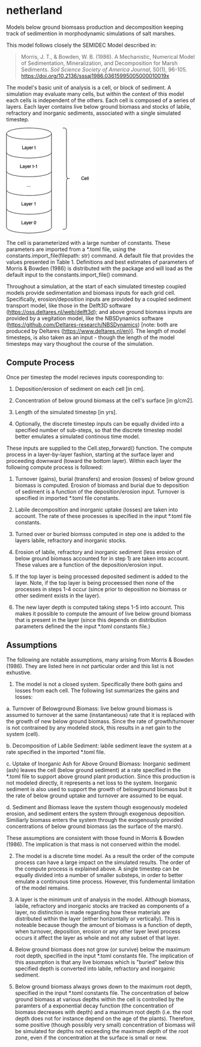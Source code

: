 # netherland
Models below ground biomsass production and decomposition keeping track of sedimention in morphodynamic simulations of salt marshes.

This model follows closely the SEMIDEC Model described in:
> Morris, J. T., & Bowden, W. B. (1986). A Mechanistic, Numerical Model of Sedimentation, Mineralization, and Decomposition for Marsh Sediments. *Soil Science Society of America Journal*, 50(1), 96-105. https://doi.org/10.2136/sssaj1986.03615995005000010019x

The model's basic unit of analysis is a cell, or block of sediment. A simulation may evaluate many cells, but within the context of this model each cells is independent of the others. Each cell is composed of a series of layers. Each layer contains live below ground biomass and stocks of labile, refractory and inorganic sediments, associated with a single simulated timestep.

![alt text](https://github.com/JohnRushKucharski/netherland/blob/main/img/cell.jpg?raw=true)

The cell is parameterized with a large number of constants. These parameters are imported from a *.toml file, using the constants.import_file(filepath: str) command. A default file that provides the values presented in Table 1. Definitions and best estimates of parameters of Morris & Bowden (1986) is distributed with the package and will load as the default input to the constants.import_file() command. 

Throughout a simulation, at the start of each simulated timestep coupled models provide sedimentation and biomass inputs for each grid cell. Specifically, erosion/deposition inputs are provided by a coupled sediment transport model, like those in the Delft3D software (https://oss.deltares.nl/web/delft3d); and above ground biomass inputs are provided by a vegitation model, like the NBSDynamics software (https://github.com/Deltares-research/NBSDynamics) [note: both are produced by Deltares (https://www.deltares.nl/en)]. The length of model timesteps, is also taken as an input - though the length of the model timesteps may vary thoughout the course of the simulation. 

## Compute Process
Once per timestep the model recieves inputs cooresponding to:

1. Deposition/erosion of sediment on each cell [in cm].

2. Concentration of below ground biomass at the cell's surface [in g/cm2].

3. Length of the simulated timestep [in yrs]. 

4. Optionally, the discrete timestep inputs can be equally divided into a specified number of sub-steps, so that the discrete timestep model better emulates a simulated continous time model. 

These inputs are supplied to the Cell.step_forward() function. The compute process in a layer-by-layer fashion, starting at the surface layer and proceeding downward (toward the bottom layer). Within each layer the following compute process is followed:

1. Turnover (gains), burial (transfers) and erosion (losses) of below ground biomass is computed. Erosion of biomass and burial due to deposition of sediment is a function of the deposition/erosion input. Turnover is specified in imported *.toml file constants.

2. Labile decomposition and inorganic uptake (losses) are taken into account. The rate of these processes is specified in the input *.toml file constants.

3. Turned over or buried biomsss computed in step one is added to the layers labile, refractory and inorganic stocks.

4. Erosion of labile, refractory and inorganic sediment (less erosion of below ground biomass accounted for in step 1) are taken into account. These values are a function of the deposition/erosion input.

5. If the top layer is being processed deposited sediment is added to the layer. Note, if the top layer is being proceessed then none of the processes in steps 1-4 occur (since prior to deposition no biomass or other sediment exists in the layer).

6. The new layer depth is computed taking steps 1-5 into account. This makes it possible to compute the amount of live below ground biomass that is present in the layer (since this depends on distribution parameters defined the the input *.toml constants file.)

## Assumptions
The following are notable assumptions, many arising from Morris & Bowden (1986). They are listed here in not particular order and this list is not exhustive.

1. The model is not a closed system. Specifically there both gains and losses from each cell. The following list summarizes the gains and losses:

a. Turnover of Belowground Biomass: live below ground biomass is assumed to turnover at the same (instantaneous) rate that it is replaced with the growth of new below ground biomass. Since the rate of growth/turnover is not contrained by any modeled stock, this results in a net gain to the system (cell).

b. Decomposition of Labile Sediment: labile sediment leave the system at a rate specified in the imported *.toml file.

c. Uptake of Inorganic Ash for Above Ground Biomass: Inorganic sediment (ash) leaves the cell (below ground sediment) at a rate specified in the *.toml file to support above ground plant production. Since this production is not modeled directly, it represents a net loss to the system. Inorganic sediment is also used to support the growth of belowground biomass but it the rate of below ground uptake and turnover are assumed to be equal.

d. Sediment and Biomass leave the system though exogenously modeled erosion, and sediment enters the system through exogenous deposition. Similiarly biomass enters the system through the exogenously provided concentrations of below ground biomass (as the surface of the marsh).

These assumptions are consistent with those found in Morris & Bowden (1986). The implication is that mass is not conserved within the model.

2. The model is a discrete time model. As a result the order of the compute process can have a large impact on the simulated results. The order of the compute process is explained above. A single timestep can be equally divided into a number of smaller substeps, in order to better emulate a continuous time process. However, this fundemental limitation of the model remains.

3. A layer is the minimum unit of analysis in the model. Although biomass, labile, refractory and inorganic stocks are tracked as components of a layer, no distinction is made regarding how these materials are distributed within the layer (either horizontally or vertically). This is noteable because though the amount of biomass is a function of depth, when turnover, deposition, erosion or any other layer level process occurs it affect the layer as whole and not any subset of that layer.

4. Below ground biomass does not grow (or survive) below the maximum root depth, specified in the input *.toml constants file. The implication of this assumption is that any live biomass which is "buried" below this specified depth is converted into labile, refractory and inorgainic sediment.

5. Below ground biomass always grows down to the maximum root depth, specified in the input *.toml constants file. The concentration of below ground biomass at various depths within the cell is controlled by the paramters of a exponential decay function (the concentration of biomass decreases with depth) and a maximum root depth (i.e. the root depth does not for instance depend on the age of the plants). Therefore, some positive (though possibly very small) concentration of biomass will be simulated for depths not exceeding the maximum depth of the root zone, even if the concentration at the surface is small or new.  